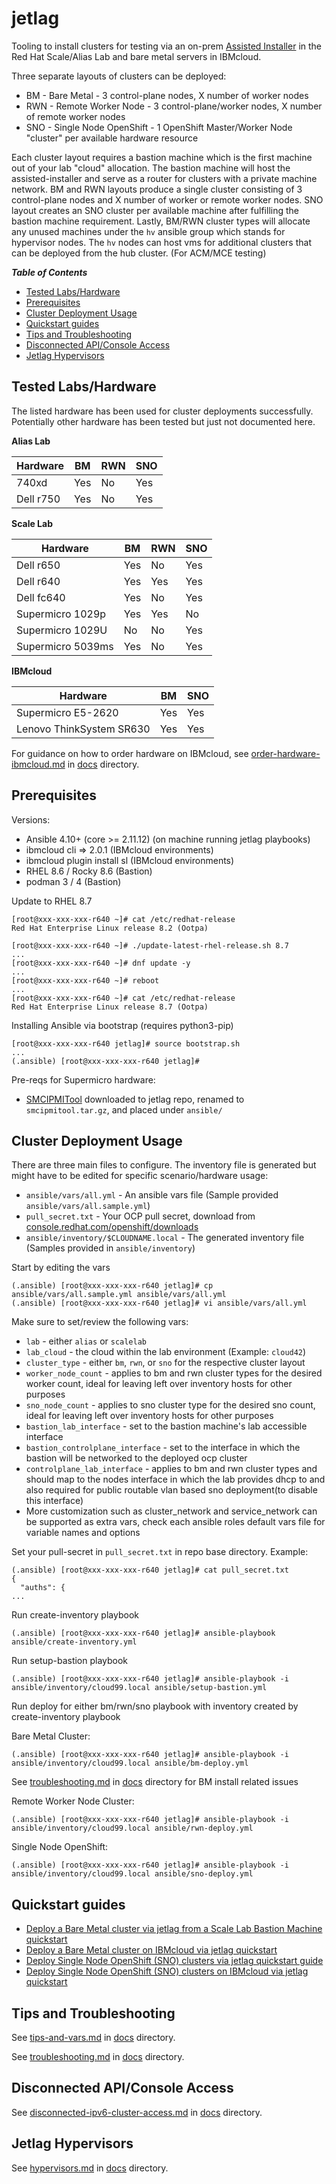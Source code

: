 # jetlag

Tooling to install clusters for testing via an on-prem [Assisted Installer](https://github.com/openshift/assisted-installer) in the Red Hat Scale/Alias Lab and bare metal servers in IBMcloud.

Three separate layouts of clusters can be deployed:

* BM - Bare Metal - 3 control-plane nodes, X number of worker nodes
* RWN - Remote Worker Node - 3 control-plane/worker nodes, X number of remote worker nodes
* SNO - Single Node OpenShift - 1 OpenShift Master/Worker Node "cluster" per available hardware resource

Each cluster layout requires a bastion machine which is the first machine out of your lab "cloud" allocation. The bastion machine will host the assisted-installer and serve as a router for clusters with a private machine network. BM and RWN layouts produce a single cluster consisting of 3 control-plane nodes and X number of worker or remote worker nodes. SNO layout creates an SNO cluster per available machine after fulfilling the bastion machine requirement. Lastly, BM/RWN cluster types will allocate any unused machines under the `hv` ansible group which stands for hypervisor nodes. The `hv` nodes can host vms for additional clusters that can be deployed from the hub cluster. (For ACM/MCE testing)

_**Table of Contents**_

<!-- TOC -->
- [Tested Labs/Hardware](#tested-labshardware)
- [Prerequisites](#prerequisites)
- [Cluster Deployment Usage](#cluster-deployment-usage)
- [Quickstart guides](#quickstart-guides)
- [Tips and Troubleshooting](#tips-and-troubleshooting)
- [Disconnected API/Console Access](#disconnected-apiconsole-access)
- [Jetlag Hypervisors](#jetlag-hypervisors)
<!-- /TOC -->

## Tested Labs/Hardware

The listed hardware has been used for cluster deployments successfully. Potentially other hardware has been tested but just not documented here.

**Alias Lab**

| Hardware | BM  | RWN | SNO |
| -------- | --- | --- | --- |
| 740xd    | Yes | No  | Yes |
| Dell r750| Yes | No  | Yes |

**Scale Lab**

| Hardware           | BM  | RWN | SNO |
| ------------------ | --- | --- | --- |
| Dell r650          | Yes | No  | Yes |
| Dell r640          | Yes | Yes | Yes |
| Dell fc640         | Yes | No  | Yes |
| Supermicro 1029p   | Yes | Yes | No  |
| Supermicro 1029U   | No  | No  | Yes |
| Supermicro 5039ms  | Yes | No  | Yes |

**IBMcloud**

| Hardware                 | BM  | SNO |
| -------------------------| --- | --- |
| Supermicro E5-2620       | Yes | Yes |
| Lenovo ThinkSystem SR630 | Yes | Yes |

For guidance on how to order hardware on IBMcloud, see [order-hardware-ibmcloud.md](docs/order-hardware-ibmcloud.md) in [docs](docs) directory.

## Prerequisites

Versions:

* Ansible 4.10+ (core >= 2.11.12) (on machine running jetlag playbooks)
* ibmcloud cli => 2.0.1 (IBMcloud environments)
* ibmcloud plugin install sl (IBMcloud environments)
* RHEL 8.6 / Rocky 8.6 (Bastion)
* podman 3 / 4 (Bastion)

Update to RHEL 8.7
```console
[root@xxx-xxx-xxx-r640 ~]# cat /etc/redhat-release
Red Hat Enterprise Linux release 8.2 (Ootpa)

[root@xxx-xxx-xxx-r640 ~]# ./update-latest-rhel-release.sh 8.7
...
[root@xxx-xxx-xxx-r640 ~]# dnf update -y
...
[root@xxx-xxx-xxx-r640 ~]# reboot
...
[root@xxx-xxx-xxx-r640 ~]# cat /etc/redhat-release
Red Hat Enterprise Linux release 8.7 (Ootpa)
```

Installing Ansible via bootstrap (requires python3-pip)

```console
[root@xxx-xxx-xxx-r640 jetlag]# source bootstrap.sh
...
(.ansible) [root@xxx-xxx-xxx-r640 jetlag]#
```

Pre-reqs for Supermicro hardware:

* [SMCIPMITool](https://www.supermicro.com/SwDownload/SwSelect_Free.aspx?cat=IPMI) downloaded to jetlag repo, renamed to `smcipmitool.tar.gz`, and placed under `ansible/`

## Cluster Deployment Usage

There are three main files to configure. The inventory file is generated but might have to be edited for specific scenario/hardware usage:

* `ansible/vars/all.yml` - An ansible vars file (Sample provided `ansible/vars/all.sample.yml`)
* `pull_secret.txt` - Your OCP pull secret, download from [console.redhat.com/openshift/downloads](https://console.redhat.com/openshift/downloads)
* `ansible/inventory/$CLOUDNAME.local` - The generated inventory file (Samples provided in `ansible/inventory`)

Start by editing the vars

```console
(.ansible) [root@xxx-xxx-xxx-r640 jetlag]# cp ansible/vars/all.sample.yml ansible/vars/all.yml
(.ansible) [root@xxx-xxx-xxx-r640 jetlag]# vi ansible/vars/all.yml
```

Make sure to set/review the following vars:

* `lab` - either `alias` or `scalelab`
* `lab_cloud` - the cloud within the lab environment (Example: `cloud42`)
* `cluster_type` - either `bm`, `rwn`, or `sno` for the respective cluster layout
* `worker_node_count` - applies to bm and rwn cluster types for the desired worker count, ideal for leaving left over inventory hosts for other purposes
* `sno_node_count` - applies to sno cluster type for the desired sno count, ideal for leaving left over inventory hosts for other purposes
* `bastion_lab_interface` - set to the bastion machine's lab accessible interface
* `bastion_controlplane_interface` - set to the interface in which the bastion will be networked to the deployed ocp cluster
* `controlplane_lab_interface` - applies to bm and rwn cluster types and should map to the nodes interface in which the lab provides dhcp to and also required for public routable vlan based sno deployment(to disable this interface)
* More customization such as cluster_network and service_network can be supported as extra vars, check each ansible roles default vars file for variable names and options

Set your pull-secret in `pull_secret.txt` in repo base directory. Example:

```console
(.ansible) [root@xxx-xxx-xxx-r640 jetlag]# cat pull_secret.txt
{
  "auths": {
...
```

Run create-inventory playbook

```console
(.ansible) [root@xxx-xxx-xxx-r640 jetlag]# ansible-playbook ansible/create-inventory.yml
```

Run setup-bastion playbook

```console
(.ansible) [root@xxx-xxx-xxx-r640 jetlag]# ansible-playbook -i ansible/inventory/cloud99.local ansible/setup-bastion.yml
```

Run deploy for either bm/rwn/sno playbook with inventory created by create-inventory playbook

Bare Metal Cluster:

```console
(.ansible) [root@xxx-xxx-xxx-r640 jetlag]# ansible-playbook -i ansible/inventory/cloud99.local ansible/bm-deploy.yml
```
See [troubleshooting.md](https://github.com/redhat-performance/jetlag/blob/main/docs/troubleshooting.md) in [docs](https://github.com/redhat-performance/jetlag/tree/main/docs) directory for BM install related issues

Remote Worker Node Cluster:

```console
(.ansible) [root@xxx-xxx-xxx-r640 jetlag]# ansible-playbook -i ansible/inventory/cloud99.local ansible/rwn-deploy.yml
```

Single Node OpenShift:

```console
(.ansible) [root@xxx-xxx-xxx-r640 jetlag]# ansible-playbook -i ansible/inventory/cloud99.local ansible/sno-deploy.yml
```

## Quickstart guides

* [Deploy a Bare Metal cluster via jetlag from a Scale Lab Bastion Machine quickstart](docs/bastion-deploy-bm.md)
* [Deploy a Bare Metal cluster on IBMcloud via jetlag quickstart](docs/deploy-bm-ibmcloud.md)
* [Deploy Single Node OpenShift (SNO) clusters via jetlag quickstart guide](docs/deploy-sno-quickstart.md)
* [Deploy Single Node OpenShift (SNO) clusters on IBMcloud via jetlag quickstart](docs/deploy-sno-ibmcloud.md)


## Tips and Troubleshooting

See [tips-and-vars.md](docs/tips-and-vars.md) in [docs](docs) directory.

See [troubleshooting.md](docs/troubleshooting.md) in [docs](docs) directory.

## Disconnected API/Console Access

See [disconnected-ipv6-cluster-access.md](docs/disconnected-ipv6-cluster-access.md) in [docs](docs) directory.

## Jetlag Hypervisors

See [hypervisors.md](docs/hypervisors.md) in [docs](docs) directory.
